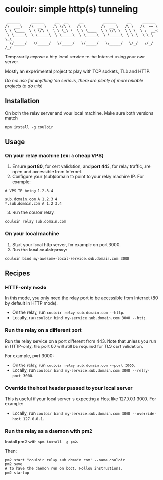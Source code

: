 # couloir: simple http(s) tunneling

```
 ______     ______     __  __     __         ______     __     ______
/\  ___\   /\  __ \   /\ \/\ \   /\ \       /\  __ \   /\ \   /\  == \
\ \ \____  \ \ \/\ \  \ \ \_\ \  \ \ \____  \ \ \/\ \  \ \ \  \ \  __<  
 \ \_____\  \ \_____\  \ \_____\  \ \_____\  \ \_____\  \ \_\  \ \_\ \_\
  \/_____/   \/_____/   \/_____/   \/_____/   \/_____/   \/_/   \/_/ /_/
```

Temporarily expose a http local service to the Internet using your own server.

Mostly an experimental project to play with TCP sockets, TLS and HTTP.

_Do not use for anything too serious, there are plenty of more reliable projects to do this!_

## Installation
On both the relay server and your local machine. Make sure both versions match.

```
npm install -g couloir
```

## Usage

### On your **relay** machine (ex: a cheap VPS)

1. Ensure **port 80**, for cert validation, and **port 443**, for relay traffic, are open and accessible from Internet.
2. Configure your (sub)domain to point to your relay machine IP. For example:

```
# VPS IP being 1.2.3.4:

sub.domain.com A 1.2.3.4
*.sub.domain.com A 1.2.3.4
```

3. Run the couloir relay:

```
couloir relay sub.domain.com
```

### On your **local** machine

1. Start your local http server, for example on port 3000.
2. Run the local couloir proxy:

```
couloir bind my-awesome-local-service.sub.domain.com 3000
```

## Recipes

### HTTP-only mode

In this mode, you only need the relay port to be accessible from Internet (80 by default in HTTP mode).
- On the relay, run `couloir relay sub.domain.com --http`.
- Locally, run `couloir bind my-service.sub.domain.com 3000 --http`.

### Run the relay on a different port

Run the relay service on a port different from 443. Note that unless you run in HTTP-only, the port 80 will
still be required for TLS cert validation.

For example, port 3000:
- On the relay, run `couloir relay sub.domain.com --port 3000`.
- Locally, run `couloir bind my-service.sub.domain.com 3000 --relay-port 3000`.

### Override the host header passed to your local server

This is useful if your local server is expecting a Host like 127.0.0.1:3000. For example:

- Locally, run `couloir bind my-service.sub.domain.com 3000 --override-host 127.0.0.1`.

### Run the relay as a daemon with pm2

Install pm2 with `npm install -g pm2`.

Then:

```
pm2 start "couloir relay sub.domain.com" --name couloir
pm2 save
# to have the daemon run on boot. Follow instructions.
pm2 startup
```
